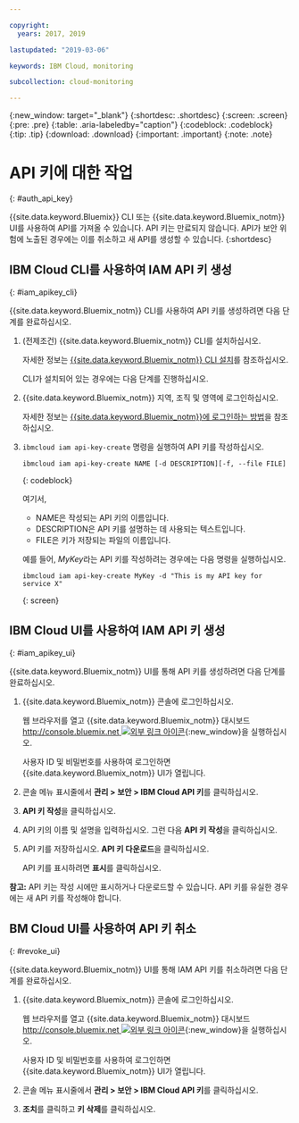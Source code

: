 ```yaml
---

copyright:
  years: 2017, 2019

lastupdated: "2019-03-06"

keywords: IBM Cloud, monitoring

subcollection: cloud-monitoring

---
```


{:new_window: target="_blank"}
{:shortdesc: .shortdesc}
{:screen: .screen}
{:pre: .pre}
{:table: .aria-labeledby="caption"}
{:codeblock: .codeblock}
{:tip: .tip}
{:download: .download}
{:important: .important}
{:note: .note}


# API 키에 대한 작업
{: #auth_api_key}

{{site.data.keyword.Bluemix}} CLI 또는 {{site.data.keyword.Bluemix_notm}} UI를 사용하여 API를 가져올 수 있습니다. API 키는 만료되지 않습니다. API가 보안 위험에 노출된 경우에는 이를 취소하고 새 API를 생성할 수 있습니다.
{:shortdesc}

## IBM Cloud CLI를 사용하여 IAM API 키 생성
{: #iam_apikey_cli}

{{site.data.keyword.Bluemix_notm}} CLI를 사용하여 API 키를 생성하려면 다음 단계를 완료하십시오.

1. (전제조건) {{site.data.keyword.Bluemix_notm}} CLI를 설치하십시오.

   자세한 정보는 [{{site.data.keyword.Bluemix_notm}} CLI 설치](/docs/services/cloud-monitoring/qa/cli_qa.html#cli_qa)를 참조하십시오.
   
   CLI가 설치되어 있는 경우에는 다음 단계를 진행하십시오.
	
2. {{site.data.keyword.Bluemix_notm}} 지역, 조직 및 영역에 로그인하십시오. 

    자세한 정보는 [{{site.data.keyword.Bluemix_notm}}에 로그인하는 방법](/docs/services/cloud-monitoring/qa/cli_qa.html#login)을 참조하십시오.
 
3. `ibmcloud iam api-key-create` 명령을 실행하여 API 키를 작성하십시오.

    ```
    ibmcloud iam api-key-create NAME [-d DESCRIPTION][-f, --file FILE]
	```
	{: codeblock} 
	
	여기서,
	
	* NAME은 작성되는 API 키의 이름입니다.
	* DESCRIPTION은 API 키를 설명하는 데 사용되는 텍스트입니다.
	* FILE은 키가 저장되는 파일의 이름입니다.
	
    예를 들어, *MyKey*라는 API 키를 작성하려는 경우에는 다음 명령을 실행하십시오.
	
	```
	ibmcloud iam api-key-create MyKey -d "This is my API key for service X" 
	```
	{: screen}
	
	
	
	
## IBM Cloud UI를 사용하여 IAM API 키 생성
{: #iam_apikey_ui}

{{site.data.keyword.Bluemix_notm}} UI를 통해 API 키를 생성하려면 다음 단계를 완료하십시오.

1. {{site.data.keyword.Bluemix_notm}} 콘솔에 로그인하십시오.

    웹 브라우저를 열고 {{site.data.keyword.Bluemix_notm}} 대시보드 [http://console.bluemix.net ![외부 링크 아이콘](../../../icons/launch-glyph.svg "외부 링크 아이콘")](http://bluemix.net){:new_window}을 실행하십시오.
	
	사용자 ID 및 비밀번호를 사용하여 로그인하면 {{site.data.keyword.Bluemix_notm}} UI가 열립니다.

2. 콘솔 메뉴 표시줄에서 **관리 > 보안 > IBM Cloud API 키**를 클릭하십시오.

3. **API 키 작성**을 클릭하십시오.

4. API 키의 이름 및 설명을 입력하십시오. 그런 다음 **API 키 작성**을 클릭하십시오.

5. API 키를 저장하십시오. **API 키 다운로드**을 클릭하십시오.

    API 키를 표시하려면 **표시**를 클릭하십시오.  

**참고:** API 키는 작성 시에만 표시하거나 다운로드할 수 있습니다. API 키를 유실한 경우에는 새 API 키를 작성해야 합니다.  


	
## BM Cloud UI를 사용하여 API 키 취소
{: #revoke_ui}
	
{{site.data.keyword.Bluemix_notm}} UI를 통해 IAM API 키를 취소하려면 다음 단계를 완료하십시오.

1. {{site.data.keyword.Bluemix_notm}} 콘솔에 로그인하십시오.

    웹 브라우저를 열고 {{site.data.keyword.Bluemix_notm}} 대시보드 [http://console.bluemix.net ![외부 링크 아이콘](../../../icons/launch-glyph.svg "외부 링크 아이콘")](http://bluemix.net){:new_window}을 실행하십시오.
	
	사용자 ID 및 비밀번호를 사용하여 로그인하면 {{site.data.keyword.Bluemix_notm}} UI가 열립니다.

2. 콘솔 메뉴 표시줄에서 **관리 > 보안 > IBM Cloud API 키**를 클릭하십시오.

3. **조치**를 클릭하고 **키 삭제**를 클릭하십시오.





	

	
	
	
	
	
	
